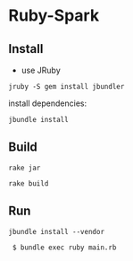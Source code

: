 # Ruby-Spark

## Install

* use JRuby

```
jruby -S gem install jbundler
```

install dependencies:

```
jbundle install
```

## Build

```
rake jar
```

```
rake build
```

## Run

```
jbundle install --vendor
```

```
 $ bundle exec ruby main.rb 
```
